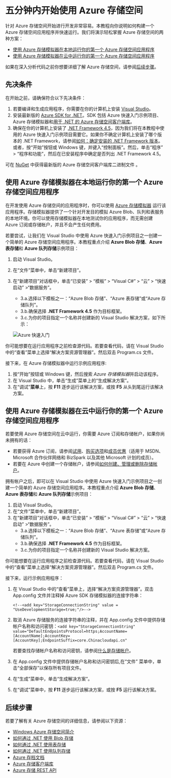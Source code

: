 <properties 
	pageTitle="五分钟内开始使用 Azure 存储空间 | Windows Azure" 
	description="使用 Azure 快速入门、Visual Studio 和 Azure 存储模拟器快速掌握 Windows Azure Blob、表和队列。在五分钟内运行你的第一个 Azure 存储空间应用程序。" 
	services="storage" 
	documentationCenter=".net" 
	authors="Selcin" 
	manager="adinah" 
	editor=""/>

<tags 
	ms.service="storage" 
	ms.date="05/28/2015" 
	wacn.date="11/12/2015"/>

# 五分钟内开始使用 Azure 存储空间 

针对 Azure 存储空间开始进行开发非常容易。本教程向你说明如何构建一个 Azure 存储空间应用程序并快速运行。我们将演示轻松掌握 Azure 存储空间的两种方案：

- [使用 Azure 存储模拟器在本地运行你的第一个 Azure 存储空间应用程序](#run-your-first-azure-storage-application-locally-against-the-azure-storage-emulator)
- [使用 Azure 存储模拟器在云中运行你的第一个 Azure 存储空间应用程序](#run-your-first-azure-storage-application-against-azure-storage-in-the-cloud)

如果在深入分析代码之前你想要详细了解 Azure 存储空间，请参阅[后续步骤](#next-steps)。

## 先决条件

在开始之前，请确保符合以下先决条件：

1. 若要编译和生成应用程序，你需要在你的计算机上安装 [Visual Studio](https://www.visualstudio.com/)。 
2. 安装最新版的 [Azure SDK for .NET](/downloads/)。SDK 包括 Azure 快速入门示例项目、Azure 存储模拟器和[用于 .NET 的 Azure 存储空间客户端库](https://msdn.microsoft.com/zh-cn/library/azure/wa_storage_30_reference_home.aspx)。
3. 确保在你的计算机上安装了 [.NET Framework 4.5](http://www.microsoft.com/download/details.aspx?id=30653)，因为我们将在本教程中使用的 Azure 快速入门示例项目需要它。如果你不确定计算机上安装了哪个版本的 .NET Framework，请参阅[如何：确定安装的 .NET Framework 版本](https://msdn.microsoft.com/zh-cn/vstudio/hh925568.aspx)。或者，按“开始”按钮或 Windows 键，并键入“控制面板”。然后，单击“程序” > “程序和功能”，然后在已安装程序中确定是否列出 .NET Framework 4.5。

可在 [NuGet](https://www.nuget.org/packages/WindowsAzure.Storage/) 中获得最新版的 Azure 存储空间客户端库二进制文件 。


## 使用 Azure 存储模拟器在本地运行你的第一个 Azure 存储空间应用程序

在开发使用 Azure 存储空间的应用程序时，你可以使用 [Azure 存储模拟器](/documentation/articles/storage-use-emulator) 运行该应用程序。存储模拟器提供了一个针对开发目的模拟 Azure Blob、队列和表服务的本地环境。你可以使用存储模拟器在本地测试你的应用程序，而无需创建 Azure 订阅或存储帐户，并且不会产生任何费用。

若要尝试，让我们在 Visual Studio 中使用 Azure 快速入门示例项目之一创建一个简单的 Azure 存储空间应用程序。本教程重点介绍 **Azure Blob 存储**、**Azure 表存储**和 **Azure 队列存储**示例项目：

1. 启动 Visual Studio。
2. 在“文件”菜单中，单击“新建项目”。
3. 在“新建项目”对话框中，单击“已安装” > “模板” > “Visual C#” > “云” > “快速启动” >“数据服务”。
	- 3.a.选择以下模板之一：“Azure Blob 存储”、“Azure 表存储”或“Azure 存储队列”。 
	- 3.b.确保选择 **.NET Framework 4.5** 作为目标框架。	
	- 3.c.为你的项目指定一个名称并创建新的 Visual Studio 解决方案，如下所示：
	
	![Azure 快速入门][Image1]

你可能想要在运行应用程序之前检查源代码。若要查看代码，请在 Visual Studio 中的“查看”菜单上选择“解决方案资源管理器”。然后双击 Program.cs 文件。

接下来，在 Azure 存储模拟器中运行示例应用程序:

1.	按“开始”按钮或 Windows 键，然后搜索 *Azure 存储模拟器*并启动该程序。
2.	在 Visual Studio 中，单击“生成”菜单上的“生成解决方案”。 
3.	在“调试”**菜单**上，按 **F11** 逐步运行该解决方案，或按 **F5** 从头到尾运行该解决方案。

## 使用 Azure 存储模拟器在云中运行你的第一个 Azure 存储空间应用程序

若要使用 Azure 存储空间在云中运行，你需要 Azure 订阅和存储帐户，如果你尚未拥有的话：

- 若要获得 Azure 订阅，请参阅[试用](/pricing/1rmb-trial/)、[购买选项](/pricing/purchase-options/)和[成员优惠](/pricing/member-offers/)（适用于 MSDN、Microsoft 合作伙伴网络和 BizSpark 以及其他 Microsoft 计划的成员）。
- 若要在 Azure 中创建一个存储帐户，请参阅[如何创建、管理或删除存储帐户](/documentation/articles/storage-create-storage-account)。

拥有帐户之后，即可以在 Visual Studio 中使用 Azure 快速入门示例项目之一创建一个简单的 Azure 存储空间应用程序。本教程重点介绍 **Azure Blob 存储**、**Azure 表存储**和 **Azure 队列存储**示例项目：

1. 启动 Visual Studio。
2. 在“文件”菜单中，单击“新建项目”。
3. 在“新建项目”对话框中，单击“已安装” > “模板” > “Visual C#” > “云” > “快速启动” >“数据服务”。
	- 3\.a.选择以下模板之一：“Azure Blob 存储”、“Azure 表存储”或“Azure 存储队列”。
	- 3\.b.确保选择 **.NET Framework 4.5** 作为目标框架。
	- 3\.c.为你的项目指定一个名称并创建新的 Visual Studio 解决方案。 

你可能想要在运行应用程序之前检查源代码。若要查看代码，请在 Visual Studio 中的“查看”菜单上选择“解决方案资源管理器”。然后双击 Program.cs 文件。

接下来，运行示例应用程序：

1.	在 Visual Studio 中的“查看”菜单上，选择“解决方案资源管理器”。双击 App.config 文件并注释掉 Azure SDK 存储模拟器的连接字符串：

	`<!--<add key="StorageConnectionString" value = "UseDevelopmentStorage=true;"/>-->`

2.	取消 Azure 存储服务的连接字符串的注释，并在 App.config 文件中提供存储帐户名称和访问密钥：`<add key="StorageConnectionString" value="DefaultEndpointsProtocol=https;AccountName=[AccountName];AccountKey=[AccountKey];EndpointSuffix=core.Chinacloudapi.cn"`

	若要查找存储帐户名称和访问密钥，请参阅[什么是存储帐户](/documentation/articles/storage-whatis-account)。 

3.	在 App.config 文件中提供存储帐户名称和访问密钥后,在“文件” 菜单中，单击“全部保存”以保存所有项目文件。
4.	在“生成”菜单中，单击“生成解决方案”。
5.	在“调试”菜单中，按 **F11** 逐步运行该解决方案，或按 **F5** 运行该解决方案。


## 后续步骤

若要了解有关 Azure 存储空间的详细信息，请参阅以下资源：

* [Windows Azure 存储空间简介](/documentation/articles/storage-introduction)
* [如何通过 .NET 使用 Blob 存储](/documentation/articles/storage-dotnet-how-to-use-blobs)
* [如何通过 .NET 使用表存储](/documentation/articles/storage-dotnet-how-to-use-tables)
* [如何通过 .NET 使用队列存储](/documentation/articles/storage-dotnet-how-to-use-queues)
* [Azure 存档文档](/documentation/services/storage/)
* [Azure 存储客户端库](https://msdn.microsoft.com/zh-cn/library/azure/wa_storage_30_reference_home.aspx)
* [Azure 存储 REST API](https://msdn.microsoft.com/zh-cn/library/azure/dd179355.aspx)

[Image1]: ./media/storage-getting-started-guide/QuickStart.png


<!---HONumber=70-->